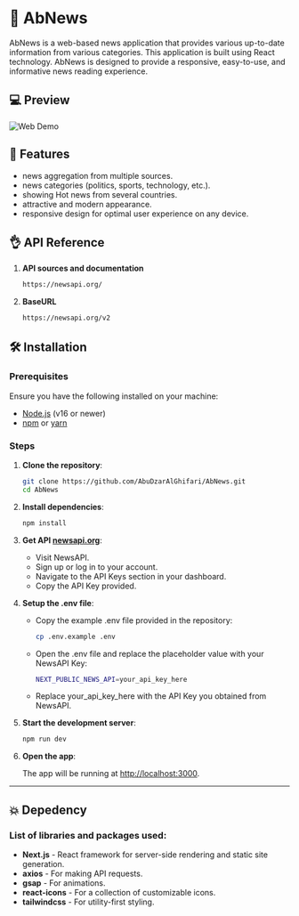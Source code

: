 # 📰 AbNews

AbNews is a web-based news application that provides various up-to-date information from various categories. This application is built using React technology. AbNews is designed to provide a responsive, easy-to-use, and informative news reading experience.

## 💻 Preview

![Web Demo](/public/preview-low.gif)

## 🚀 Features

- news aggregation from multiple sources.
- news categories (politics, sports, technology, etc.).
- showing Hot news from several countries.
- attractive and modern appearance.
- responsive design for optimal user experience on any device.

## 👌 API Reference

1. **API sources and documentation**

   ```bash
   https://newsapi.org/
   ```

2. **BaseURL**
   ```bash
   https://newsapi.org/v2
   ```

## 🛠 Installation

### Prerequisites

Ensure you have the following installed on your machine:

- [Node.js](https://nodejs.org/) (v16 or newer)
- [npm](https://www.npmjs.com/) or [yarn](https://yarnpkg.com/)

### Steps

1. **Clone the repository**:

   ```bash
   git clone https://github.com/AbuDzarAlGhifari/AbNews.git
   cd AbNews
   ```

2. **Install dependencies**:

   ```bash
   npm install
   ```

3. **Get API [newsapi.org](https://newsapi.org)**:

   - Visit NewsAPI.
   - Sign up or log in to your account.
   - Navigate to the API Keys section in your dashboard.
   - Copy the API Key provided.

4. **Setup the .env file**:

   - Copy the example .env file provided in the repository:

     ```bash
     cp .env.example .env
     ```

   - Open the .env file and replace the placeholder value with your NewsAPI Key:

     ```bash
     NEXT_PUBLIC_NEWS_API=your_api_key_here
     ```

   - Replace your_api_key_here with the API Key you obtained from NewsAPI.

5. **Start the development server**:

   ```bash
   npm run dev
   ```

6. **Open the app**:

   The app will be running at [http://localhost:3000](http://localhost:3000).

---

## 💥 Depedency

### List of libraries and packages used:

- **Next.js** - React framework for server-side rendering and static site generation.
- **axios** - For making API requests.
- **gsap** - For animations.
- **react-icons** - For a collection of customizable icons.
- **tailwindcss** - For utility-first styling.
